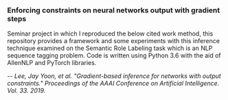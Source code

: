 ### Enforcing constraints on neural networks output with gradient steps

Seminar project in which I reproduced the below cited work method,
this repository provides a framework and some experiments with this inference 
technique examined on the Semantic Role Labeling task which is an NLP sequence tagging problem.
Code is written using Python 3.6 with the aid of AllenNLP and PyTorch libraries.



-- <cite>Lee, Jay Yoon, et al. "Gradient-based inference for networks with output constraints."
Proceedings of the AAAI Conference on Artificial Intelligence. Vol. 33. 2019.</cite>